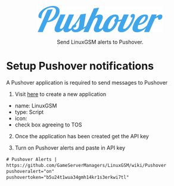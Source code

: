 <a href="https://pushover.net/"><p align="center"><img src="images/pushover/pushover_logo.png" alt="Pushover logo"/></a>
<p align="center">Send LinuxGSM alerts to Pushover.</p>

# Setup Pushover notifications
A Pushover application is required to send messages to Pushover
1. Visit [here](https://pushover.net/apps/build) to create a new application
* name: LinuxGSM
* type: Script
* icon: 
* check box agreeing to TOS

2. Once the application has been created get the API key

3. Turn on Pushover alerts and paste in API key
```
# Pushover Alerts | https://github.com/GameServerManagers/LinuxGSM/wiki/Pushover
pushoveralert="on"
pushovertoken="b5u24t1wua34gmh14kr1s3erkwi7tl"
```